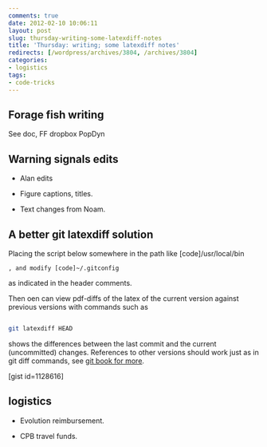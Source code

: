 ```yaml
---
comments: true
date: 2012-02-10 10:06:11
layout: post
slug: thursday-writing-some-latexdiff-notes
title: 'Thursday: writing; some latexdiff notes'
redirects: [/wordpress/archives/3804, /archives/3804]
categories:
- logistics
tags:
- code-tricks
---
```


## Forage fish writing



See doc, FF dropbox PopDyn



## Warning signals edits







  * Alan edits


  * Figure captions, titles.  


  * Text changes from Noam.  








## A better git latexdiff solution



Placing the script below somewhere in the path like [code]/usr/local/bin
```
, and modify [code]~/.gitconfig
```
 as indicated in the header comments.  

Then oen can view pdf-diffs of the latex of the current version against previous versions with commands such as

```bash

git latexdiff HEAD 

```

shows the differences between the last commit and the current (uncommitted) changes.  References to other versions should work just as in git diff commands, see [git book for more](http://book.git-scm.com/3_comparing_commits_-_git_diff.html).  


[gist id=1128616]




##  logistics 






  * Evolution reimbursement.  


  * CPB travel funds.  





